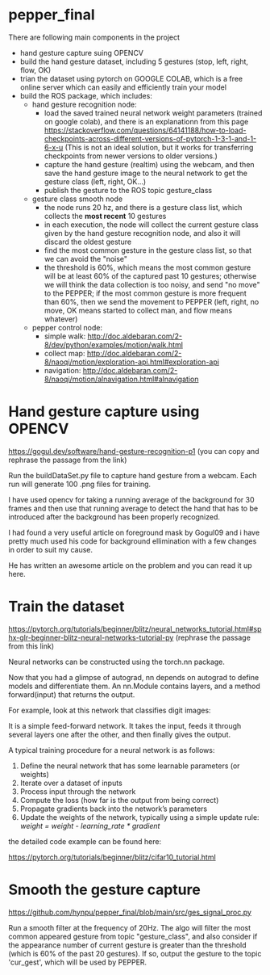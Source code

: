 # pepper_final

There are following main components in the project

+ hand gesture capture suing OPENCV
+ build the hand gesture dataset, including 5 gestures (stop, left, right, flow, OK)
+ trian the dataset using pytorch on GOOGLE COLAB, which is a free online server which can easily and efficiently train your model
+ build the ROS package, which includes: 
  + hand gesture recognition node:
    + load the saved trained neural network weight parameters (trained on google colab), and there is an explanationn from this page https://stackoverflow.com/questions/64141188/how-to-load-checkpoints-across-different-versions-of-pytorch-1-3-1-and-1-6-x-u (This is not an ideal solution, but it works for transferring checkpoints from newer versions to older versions.) 
    + capture the hand gesture (realtim) using the webcam, and then save the hand gesture image to the neural network to get the gesture class (left, right, OK...)
    + publish the gesture to the ROS topic gesture_class
  + gesture class smooth node
    + the node runs 20 hz, and there is a gesture class list, which collects the **most recent** 10 gestures
    + in each execution, the node will collect the current gesture class given by the hand gesture recognition node, and also it will discard the oldest gesture
    + find the most common gesture in the gesture class list, so that we can avoid the "noise"
    + the threshold is 60%, which means the most common gesture will be at least 60% of the captured past 10 gestures; otherwise we will think the data collection is too noisy, and send "no move" to the PEPPER; if the most common gesture is more frequent than 60%, then we send the movement to PEPPER (left, right, no move, OK means started to collect man, and flow means whatever)
  + pepper control node:
    + simple walk: http://doc.aldebaran.com/2-8/dev/python/examples/motion/walk.html
    + collect map: http://doc.aldebaran.com/2-8/naoqi/motion/exploration-api.html#exploration-api
    + navigation: http://doc.aldebaran.com/2-8/naoqi/motion/alnavigation.html#alnavigation

# Hand gesture capture using OPENCV

https://gogul.dev/software/hand-gesture-recognition-p1 (you can copy and rephrase the passage from the link)

Run the buildDataSet.py file to capture hand gesture from a webcam. Each run will generate 100 .png files for training.

I have used opencv for taking a running average of the background for 30 frames and then use that running average to detect the hand that has to be introduced after the background has been properly recognized.

I had found a very useful article on foreground mask by Gogul09 and i have pretty much used his code for background ellimination with a few changes in order to suit my cause.

He has written an awesome article on the problem and you can read it up here.

# Train the dataset

https://pytorch.org/tutorials/beginner/blitz/neural_networks_tutorial.html#sphx-glr-beginner-blitz-neural-networks-tutorial-py (rephrase the passage from this link)

Neural networks can be constructed using the torch.nn package.

Now that you had a glimpse of autograd, nn depends on autograd to define models and differentiate them. An nn.Module contains layers, and a method forward(input) that returns the output.

For example, look at this network that classifies digit images:

It is a simple feed-forward network. It takes the input, feeds it through several layers one after the other, and then finally gives the output.

A typical training procedure for a neural network is as follows:

1. Define the neural network that has some learnable parameters (or weights)
2. Iterate over a dataset of inputs
3. Process input through the network
4. Compute the loss (how far is the output from being correct)
5. Propagate gradients back into the network’s parameters
6. Update the weights of the network, typically using a simple update rule: *weight = weight - learning_rate * gradient*

the detailed code example can be found here:

https://pytorch.org/tutorials/beginner/blitz/cifar10_tutorial.html

# Smooth the gesture capture

https://github.com/hynpu/pepper_final/blob/main/src/ges_signal_proc.py

Run a smooth filter at the frequency of 20Hz. The algo will filter the most common appeared gesture from topic "gesture_class", and also consider if the appearance number of current gesture is greater than the threshold (which is 60% of the past 20 gestures). If so, output the gesture to the topic 'cur_gest', which will be used by PEPPER.

